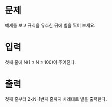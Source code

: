 # 문제
예제를 보고 규칙을 유추한 뒤에 별을 찍어 보세요.

# 입력
첫째 줄에 N(1 ≤ N ≤ 100)이 주어진다.

# 출력
첫째 줄부터 2×N-1번째 줄까지 차례대로 별을 출력한다.
